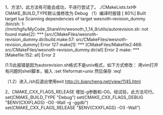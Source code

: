 1、方法1，此方法有可能会成功，不进行尝试了。
./CMakeLists.txt中
CMAKE_BUILD_TYPE默认值修改为 Debug
（1）编译时报错
[ 80%] Built target lua
Scanning dependencies of target wesnoth-revision_dummy
/bin/sh: 1: //mnt/hgfs/MyCode_ShareVm/wesnoth_1_14_9/utils/autorevision.sh: not found
make[2]: *** [src/CMakeFiles/wesnoth-revision_dummy.dir/build.make:57: src/CMakeFiles/wesnoth-revision_dummy] Error 127
make[1]: *** [CMakeFiles/Makefile2:468: src/CMakeFiles/wesnoth-revision_dummy.dir/all] Error 2
make: *** [Makefile:152: all] Error 2

(1.1)此报错是因为autorevision.sh格式不是unix格式，如下方式修改：
用vim打开有问题的shell脚本，输入
:set fileformat=unix
然后保存
:wq!

（1.2）进入./sh后退出使用exit
http://c.biancheng.net/view/1145.html

2、CMAKE_CXX_FLAGS_RELEASE 增加-g参数和-O0。经试验，此方法可行。
set(CMAKE_BUILD_TYPE "Debug")
set(CMAKE_CXX_FLAGS_DEBUG "$ENV{CXXFLAGS} -O0 -Wall -g -ggdb")
set(CMAKE_CXX_FLAGS_RELEASE "$ENV{CXXFLAGS} -O3 -Wall")
